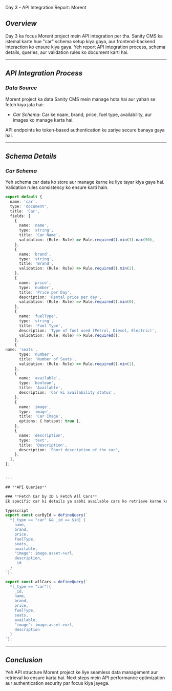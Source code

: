 Day 3 - API Integration Report: Morent

## *Overview*
Day 3 ka focus Morent project mein API integration per tha. Sanity CMS ka istemal karte hue "car" schema setup kiya gaya, aur frontend-backend interaction ko ensure kiya gaya. Yeh report API integration process, schema details, queries, aur validation rules ko document karti hai.

---

## *API Integration Process*

### *Data Source*
Morent project ka data Sanity CMS mein manage hota hai aur yahan se fetch kiya jata hai:
- *Car Schema*: Car ke naam, brand, price, fuel type, availability, aur images ko manage karta hai.

API endpoints ko token-based authentication ke zariye secure banaya gaya hai.

---

## *Schema Details*

### *Car Schema*
Yeh schema car data ko store aur manage karne ke liye tayar kiya gaya hai. Validation rules consistency ko ensure karti hain.  

```typescript
export default {
  name: 'car',
  type: 'document',
  title: 'Car',
  fields: [
    {
      name: 'name',
      type: 'string',
      title: 'Car Name',
      validation: (Rule: Rule) => Rule.required().min(3).max(50),
    },
    {
      name: 'brand',
      type: 'string',
      title: 'Brand',
      validation: (Rule: Rule) => Rule.required().min(2),
    },
    {
      name: 'price',
      type: 'number',
      title: 'Price per Day',
      description: 'Rental price per day',
      validation: (Rule: Rule) => Rule.required().min(0),
    },
    {
      name: 'fuelType',
      type: 'string',
      title: 'Fuel Type',
      description: 'Type of fuel used (Petrol, Diesel, Electric)',
      validation: (Rule: Rule) => Rule.required(),
    },
    {
name: 'seats',
      type: 'number',
      title: 'Number of Seats',
      validation: (Rule: Rule) => Rule.required().min(1),
    },
    {
      name: 'available',
      type: 'boolean',
      title: 'Available',
      description: 'Car ki availability status',
    },
    {
      name: 'image',
      type: 'image',
      title: 'Car Image',
      options: { hotspot: true },
    },
    {
      name: 'description',
      type: 'text',
      title: 'Description',
      description: 'Short description of the car',
    },
  ],
};


---

## **API Queries**

### **Fetch Car by ID & Fetch All Cars**
Ek specific car ki details ya sabhi available cars ko retrieve karne ke liye:  

typescript
export const carById = defineQuery(`
  *[_type == "car" && _id == $id] {
    name,
    brand,
    price,
    fuelType,
    seats,
    available,
    "image": image.asset->url,
    description,
    _id
  }
`);

export const allCars = defineQuery(`
  *[_type == "car"]{
    _id,
    name,
    brand,
    price,
    fuelType,
    seats,
    available,
    "image": image.asset->url,
    description
  }
`);
```

---

## *Conclusion*
Yeh API structure Morent project ke liye seamless data management aur retrieval ko ensure karta hai. Next steps mein API performance optimization aur authentication security par focus kiya jayega.
